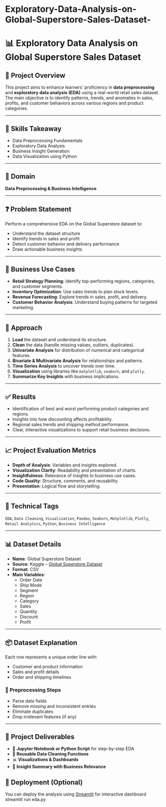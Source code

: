 # Exploratory-Data-Analysis-on-Global-Superstore-Sales-Dataset-
# 📊 Exploratory Data Analysis on Global Superstore Sales Dataset

## 📌 Project Overview

This project aims to enhance learners' proficiency in **data preprocessing** and **exploratory data analysis (EDA)** using a real-world retail sales dataset. The main objective is to identify patterns, trends, and anomalies in sales, profits, and customer behaviors across various regions and product categories.

---

## 🎯 Skills Takeaway

- Data Preprocessing Fundamentals  
- Exploratory Data Analysis  
- Business Insight Generation  
- Data Visualization using Python  

---

## 🏢 Domain

**Data Preprocessing & Business Intelligence**

---

## ❓ Problem Statement

Perform a comprehensive EDA on the Global Superstore dataset to:

- Understand the dataset structure  
- Identify trends in sales and profit  
- Detect customer behavior and delivery performance  
- Draw actionable business insights  

---

## 💼 Business Use Cases

- **Retail Strategy Planning**: Identify top-performing regions, categories, and customer segments.
- **Inventory Optimization**: Use sales trends to plan stock levels.
- **Revenue Forecasting**: Explore trends in sales, profit, and delivery.
- **Customer Behavior Analysis**: Understand buying patterns for targeted marketing.

---

## 🧭 Approach

1. **Load** the dataset and understand its structure.
2. **Clean** the data (handle missing values, outliers, duplicates).
3. **Univariate Analysis** for distribution of numerical and categorical features.
4. **Bivariate & Multivariate Analysis** for relationships and patterns.
5. **Time Series Analysis** to uncover trends over time.
6. **Visualization** using libraries like `matplotlib`, `seaborn`, and `plotly`.
7. **Summarize Key Insights** with business implications.

---

## ✅ Results

- Identification of best and worst performing product categories and regions.
- Insights into how discounting affects profitability.
- Regional sales trends and shipping method performance.
- Clear, interactive visualizations to support retail business decisions.

---

## 📈 Project Evaluation Metrics

- **Depth of Analysis**: Variables and insights explored.
- **Visualization Clarity**: Readability and presentation of charts.
- **Insightfulness**: Relevance of insights to business use cases.
- **Code Quality**: Structure, comments, and reusability.
- **Presentation**: Logical flow and storytelling.

---

## 🧪 Technical Tags

`EDA`, `Data Cleaning`, `Visualization`, `Pandas`, `Seaborn`, `Matplotlib`, `Plotly`, `Retail Analytics`, `Python`, `Business Intelligence`

---

## 📊 Dataset Details

- **Name**: Global Superstore Dataset  
- **Source**: Kaggle – [Global Superstore Dataset](https://www.kaggle.com)  
- **Format**: CSV  
- **Main Variables**:
  - Order Date
  - Ship Mode
  - Segment
  - Region
  - Category
  - Sales
  - Quantity
  - Discount
  - Profit

---

## 📦 Dataset Explanation

Each row represents a unique order line with:

- Customer and product information  
- Sales and profit details  
- Order and shipping timelines  

### 🔧 Preprocessing Steps

- Parse date fields  
- Remove missing and inconsistent entries  
- Eliminate duplicates  
- Drop irrelevant features (if any)

---

## 📁 Project Deliverables

- 📓 **Jupyter Notebook or Python Script** for step-by-step EDA  
- 🧹 **Reusable Data Cleaning Functions**  
- 📊 **Visualizations & Dashboards**  
- 📝 **Insight Summary with Business Relevance**  

## 🚀 Deployment (Optional)

You can deploy the analysis using [Streamlit](https://streamlit.io/) for interactive dashboard
streamlit run eda.py
